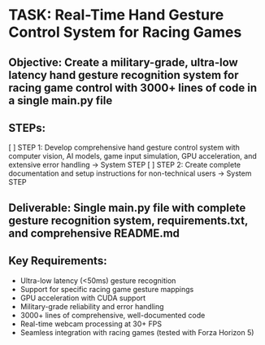 # TASK: Real-Time Hand Gesture Control System for Racing Games

## Objective: Create a military-grade, ultra-low latency hand gesture recognition system for racing game control with 3000+ lines of code in a single main.py file

## STEPs:
[ ] STEP 1: Develop comprehensive hand gesture control system with computer vision, AI models, game input simulation, GPU acceleration, and extensive error handling → System STEP
[ ] STEP 2: Create complete documentation and setup instructions for non-technical users → System STEP

## Deliverable: Single main.py file with complete gesture recognition system, requirements.txt, and comprehensive README.md

## Key Requirements:
- Ultra-low latency (<50ms) gesture recognition
- Support for specific racing game gesture mappings
- GPU acceleration with CUDA support
- Military-grade reliability and error handling
- 3000+ lines of comprehensive, well-documented code
- Real-time webcam processing at 30+ FPS
- Seamless integration with racing games (tested with Forza Horizon 5)